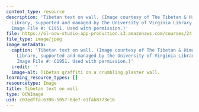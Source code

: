 ```yaml
---
content_type: resource
description: 'Tibetan text on wall. (Image courtesy of The Tibetan & Himalayan Digital
  Library, supported and managed by the University of Virginia Library: http://www.thlib.org/.
  Image File #: C1951. Used with permission.)'
file: https://ol-ocw-studio-app-production.s3.amazonaws.com/courses/24-910-topics-in-linguistics-theory-spring-2003/c07edffa639650576de7e1fab8773e16_24-910s03.jpg
file_type: image/jpeg
image_metadata:
  caption: 'Tibetan text on wall. (Image courtesy of The Tibetan & Himalayan Digital
    Library, supported and managed by the University of Virginia Library: [http://www.thlib.org/](http://www.thlib.org/).
    Image File #: C1951. Used with permission.)'
  credit: ''
  image-alt: Tibetan graffiti on a crumbling plaster wall.
learning_resource_types: []
resourcetype: Image
title: Tibetan text on wall
type: OCWImage
uid: c07edffa-6396-5057-6de7-e1fab8773e16
---
```

